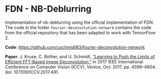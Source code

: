 # FDN - NB-Deblurring

Implementation of nb-deblurring using the official implementation of FDN.
The code in the folder `fourier-deconvolution-network` contains the code from the official repository that has been adapted to work with TensorFlow 2.

**Code**: https://github.com/uschmidt83/fourier-deconvolution-network

**Paper**: J. Kruse, C. Rother, and U. Schmidt, [“Learning to Push the Limits of Efficient FFT-Based Image Deconvolution,”](https://openaccess.thecvf.com/content_iccv_2017/html/Kruse_Learning_to_Push_ICCV_2017_paper.html) in 2017 IEEE International Conference on Computer Vision (ICCV), Venice, Oct. 2017, pp. 4596–4604. doi: 10.1109/ICCV.2017.491.
